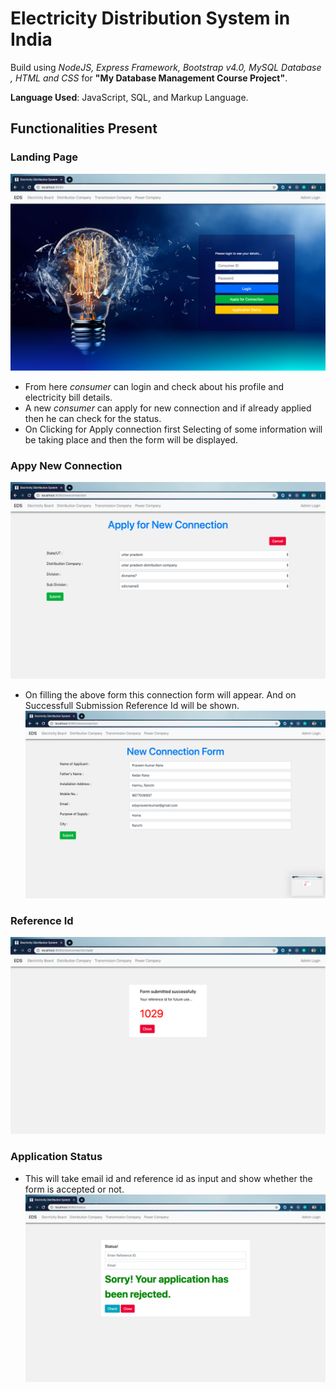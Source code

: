 # Electricity Distribution System in India

Build using _NodeJS, Express Framework, Bootstrap v4.0, MySQL Database , HTML and CSS_ for **"My Database Management Course Project"**.

**Language Used**: JavaScript, SQL, and Markup Language.  

## Functionalities Present
### Landing Page
![Landing-Page](demoSnapshots/LandingPage.png)
- From here _consumer_ can login and check about his profile and electricity bill details.  
- A new _consumer_ can apply for new connection and if already applied then he can check for the status.  
- On Clicking for Apply connection first Selecting of some information will be taking place and then the form will be displayed.  

### Appy New Connection
![Selecting-For-New-Connection](demoSnapshots/newConnection.png)
- On filling the above form this connection form will appear. And on Successfull Submission Reference Id will be shown.
![New-Connection-Form](demoSnapshots/newconForm.png)
### Reference Id
![Refid](demoSnapshots/refid.png)
### Application Status
- This will take email id and reference id as input and show whether the form is accepted or not.
![Application-Status](demoSnapshots/status.png)